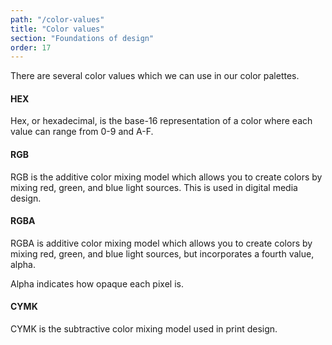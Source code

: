 ```yaml
---
path: "/color-values"
title: "Color values"
section: "Foundations of design"
order: 17
---
```


There are several color values which we can use in our color palettes.

#### HEX

Hex, or hexadecimal, is the base-16 representation of a color where each value can range from 0-9 and A-F.

#### RGB

RGB is the additive color mixing model which allows you to create colors by mixing red, green, and blue light sources. This is used in digital media design.

#### RGBA

RGBA is additive color mixing model which allows you to create colors by mixing red, green, and blue light sources, but incorporates a fourth value, alpha.

Alpha indicates how opaque each pixel is.

#### CYMK

CYMK is the subtractive color mixing model used in print design.
